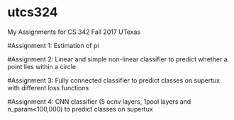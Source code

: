 # utcs324
My Assignments for CS 342 Fall 2017 UTexas 

#Assignment 1: Estimation of pi

#Assignment 2: Linear and simple non-linear classifier to predict whether a point lies within a circle

#Assignment 3: Fully connected classifier to predict classes on supertux with different loss functions

#Assignment 4: CNN classifier (5 ocnv layers, 1pool layers and n_param<100,000) to predict classes on supertux 
